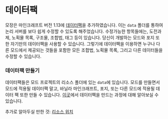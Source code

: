 데이터팩
=========

모장은 마인크래프트 버전 1.13에 [데이터팩][데이터팩]을 추가하였습니다. 이는 `data` 폴더를 통하여 논리 서버를 보다 쉽게 수정할 수 있도록 해주었습니다. 수정가능한 항목들에는, 도전과제, 노획물 목록, 구조물, 조합법, 태그 등이 있습니다. 당신이 개발하는 모드와 포지 또한 자기만의 데이터팩을 사용할 수 있습니다. 그렇기에 데이터팩을 이용하면 누구나 다른 모드에서 제공되는 것들을 포함한 모든 조합법, 노획물 목록, 그리고 다른 데이터들을 수정할 수 있습니다.

### 데이터팩 만들기

데이터팩들은 모드 프로젝트의 리소스 폴더에 있는 `data`에 있습니다.
모드를 만들면서 모드에 적용될 데이터팩 말고, 바닐라 마인크래프트, 포지, 또는 다른 모드에 적용될 데이터 팩 또한 만들 수 있습니다.
[이곳][데이터팩만들기]에서 데이터팩을 만드는 과정에 대해 알아보실 수 있습니다.

추가로 알아두실 만한 것: [리소스 위치][리소스위치]

[데이터팩]: https://minecraft.fandom.com/ko/wiki/%EB%8D%B0%EC%9D%B4%ED%84%B0_%ED%8C%A9
[comment]: <> (현재 이 번역본을 작성할 시점에는 마인크래프트 위키에서 데이터팩에 대한 글이 없습니다. 만약 추후에 제공된다면 이 두 링크를 변경하여 주시기 바랍니다.)
[데이터팩만들기]: https://namu.wiki/w/%EB%A7%88%EC%9D%B8%ED%81%AC%EB%9E%98%ED%94%84%ED%8A%B8/%ED%8C%A9/%EB%8D%B0%EC%9D%B4%ED%84%B0%20%ED%8C%A9#s-2
[리소스위치]: ../../concepts/resources.md#ResourceLocation

